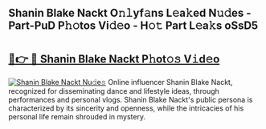 ## Shanin Blake Nackt O𝚗𝚕yf𝚊ns L𝚎a𝚔ed N𝚞𝚍es - Part-PuD P𝚑𝚘tos Vi𝚍𝚎o - H𝚘𝚝 Part L𝚎a𝚔s oSsD5

# <h2><a href="http://kfeknt.oniu.top/?m=Shanin+Blake+Nackt">🔗👉 🔴 Shanin Blake Nackt P𝚑ot𝚘𝚜 V𝚒d𝚎o</a></h2>

[![Shanin Blake Nackt Nu𝚍e𝚜](https://i.imgur.com/0qMVB7G.gif)](http://kfeknt.oniu.top/?m=Shanin+Blake+Nackt)
Online influencer Shanin Blake Nackt, recognized for disseminating dance and lifestyle ideas, through performances and personal vlogs. Shanin Blake Nackt's public persona is characterized by its sincerity and openness, while the intricacies of his personal life remain shrouded in mystery.  
